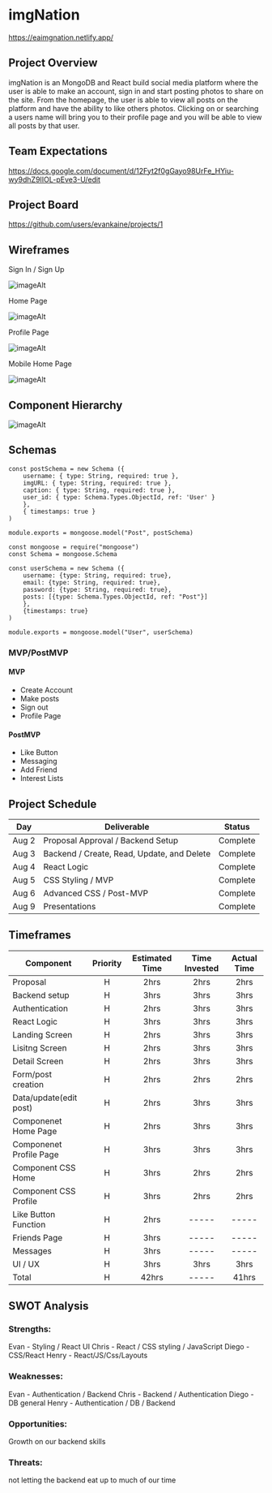 # imgNation
https://eaimgnation.netlify.app/

## Project Overview

imgNation is an MongoDB and React build social media platform where the user is able to make an account, sign in and start posting photos to share on the site. From the homepage, the user is able to view all posts on the platform and have the ability to like others photos. Clicking on or searching a users name will bring you to their profile page and you will be able to view all posts by that user.

## Team Expectations

https://docs.google.com/document/d/12Fyt2f0gGayo98UrFe_HYiu-wy9dhZ9IIOL-pEve3-U/edit

## Project Board

https://github.com/users/evankaine/projects/1

## Wireframes

Sign In / Sign Up

![imageAlt](https://i.imgur.com/5Wbjpzd.png)

Home Page

![imageAlt](https://imgur.com/MmJToW7.png)

Profile Page

![imageAlt](https://imgur.com/ZnQ0ZNC.png)

Mobile Home Page

![imageAlt](https://imgur.com/5TAjfjc.png)

## Component Hierarchy

![imageAlt](https://i.imgur.com/FyDV8Df.png)

## Schemas

```
const postSchema = new Schema ({
    username: { type: String, required: true },
    imgURL: { type: String, required: true },
    caption: { type: String, required: true },
    user_id: { type: Schema.Types.ObjectId, ref: 'User' }
    },
    { timestamps: true }
)

module.exports = mongoose.model("Post", postSchema) 

const mongoose = require("mongoose")
const Schema = mongoose.Schema

const userSchema = new Schema ({
    username: {type: String, required: true},
    email: {type: String, required: true},
    password: {type: String, required: true},
    posts: [{type: Schema.Types.ObjectId, ref: "Post"}]
    },
    {timestamps: true}
)

module.exports = mongoose.model("User", userSchema) 
```

### MVP/PostMVP

#### MVP

- Create Account
- Make posts
- Sign out
- Profile Page

#### PostMVP

- Like Button 
- Messaging 
- Add Friend
- Interest Lists

## Project Schedule

| Day      | Deliverable                                | Status     |
| -------- | ------------------------------------------ | ---------- |
| Aug 2    | Proposal Approval / Backend Setup          | Complete |
| Aug 3    | Backend / Create, Read, Update, and Delete | Complete |
| Aug 4    | React Logic                                | Complete |
| Aug 5    | CSS Styling / MVP                          | Complete |
| Aug 6    | Advanced CSS / Post-MVP                    | Complete |
| Aug 9    | Presentations                              | Complete |

## Timeframes

| Component                 | Priority | Estimated Time | Time Invested | Actual Time |
| ------------------------- | :------: | :------------: | :-----------: | :---------: |
| Proposal                  |    H     |      2hrs      |     2hrs      |    2hrs     |
| Backend setup             |    H     |      3hrs      |     3hrs      |    3hrs     |
| Authentication            |    H     |      2hrs      |     3hrs      |    3hrs     |
| React Logic               |    H     |      3hrs      |     3hrs      |    3hrs     |
| Landing Screen            |    H     |      2hrs      |     3hrs      |    3hrs     |
| Lisitng Screen            |    H     |      2hrs      |     3hrs      |    3hrs     | 
| Detail Screen             |    H     |      2hrs      |     3hrs      |    3hrs     |
| Form/post creation        |    H     |      2hrs      |     2hrs      |    2hrs     |
| Data/update(edit post)    |    H     |      2hrs      |     3hrs      |    3hrs     |
| Componenet Home Page      |    H     |      2hrs      |     3hrs      |    3hrs     |
| Componenet Profile Page   |    H     |      3hrs      |     3hrs      |    3hrs     |
| Component CSS Home        |    H     |      3hrs      |     2hrs      |    2hrs     |
| Component CSS Profile     |    H     |      3hrs      |     2hrs      |    2hrs     |
| Like Button Function      |    H     |      2hrs      |     -----     |    -----    |
| Friends Page              |    H     |      3hrs      |     -----     |    -----    |
| Messages                  |    H     |      3hrs      |     -----     |    -----    |
| UI / UX                   |    H     |      3hrs      |     3hrs      |    3hrs     |
| Total                     |    H     |      42hrs     |     -----     |    41hrs    |

## SWOT Analysis

### Strengths:

Evan - Styling / React UI 
Chris - React / CSS styling / JavaScript
Diego - CSS/React
Henry - React/JS/Css/Layouts

### Weaknesses:

Evan - Authentication / Backend 
Chris - Backend / Authentication
Diego - DB general 
Henry - Authentication / DB / Backend

### Opportunities:

Growth on our backend skills

### Threats:

not letting the backend eat up to much of our time
